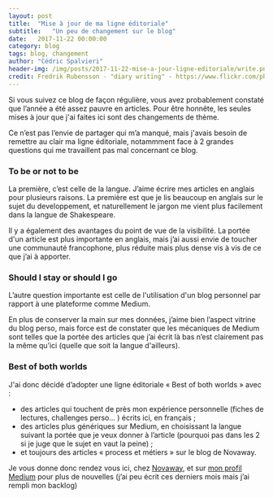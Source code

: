```yaml
---
layout: post
title:  "Mise à jour de ma ligne éditoriale"
subtitle:   "Un peu de changement sur le blog"
date:   2017-11-22 00:00:00
category: blog
tags: blog, changement
author: "Cédric Spalvieri"
header-img: /img/posts/2017-11-22-mise-a-jour-ligne-editoriale/write.png
credit: Fredrik Rubensson - "diary writing" - https://www.flickr.com/photos/froderik/9355090806/
---
```

Si vous suivez ce blog de façon régulière, vous avez probablement constaté que l’année a été assez pauvre en articles. Pour être honnête, les seules mises à jour que j'ai faites ici sont des changements de thème.

Ce n’est pas l’envie de partager qui m’a manqué, mais j'avais besoin de remettre au clair ma ligne éditoriale, notammment face à 2 grandes questions qui me travaillent pas mal concernant ce blog. 

### To be or not to be

La première, c’est celle de la langue. J’aime écrire mes articles en anglais pour plusieurs raisons. La première est que je lis beaucoup en anglais sur le sujet du developpement, et naturellement le jargon me vient plus facilement dans la langue de Shakespeare. 

Il y a également des avantages du point de vue de la visibilité. La portée d'un article est plus importante en anglais, mais j’ai aussi envie de toucher une communauté francophone, plus réduite mais plus dense vis à vis de ce que j’ai à apporter.

### Should I stay or should I go

L’autre question importante est celle de l'utilisation d'un blog personnel par rapport à une plateforme comme Medium. 

En plus de conserver la main sur mes données, j’aime bien l’aspect vitrine du blog perso, mais force est de constater que les mécaniques de Medium sont telles que la portée des articles que j’ai écrit là bas n’est clairement pas la même qu’ici (quelle que soit la langue d'ailleurs). 

### Best of both worlds

J'ai donc décidé d’adopter une ligne éditoriale « Best of both worlds » avec :
- des articles qui touchent de près mon expérience personnelle (fiches de lectures, challenges perso... ) écrits ici, en français ;
- des articles plus génériques sur Medium, en choisissant la langue suivant la portée que je veux donner à l’article (pourquoi pas dans les 2 si je juge que le sujet en vaut la peine) ;
- et toujours des articles « process et métiers » sur le blog de Novaway. 

Je vous donne donc rendez vous ici, chez [Novaway](https://www.novaway.fr/blog), et sur [mon profil Medium](https://medium.com/@le_skwi) pour plus de nouvelles (j’ai peu écrit ces derniers mois mais j’ai rempli mon backlog)
